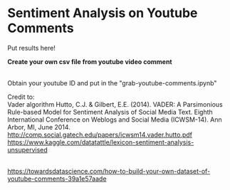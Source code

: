# Sentiment Analysis on Youtube Comments
Put results here!

<b> Create your own csv file from youtube video comment </b>

<br>Obtain your youtube ID and put in the "grab-youtube-comments.ipynb" </br>










Credit to:
<br> Vader algorithm
Hutto, C.J. & Gilbert, E.E. (2014). VADER: A Parsimonious Rule-based Model for Sentiment Analysis of Social Media Text. Eighth International Conference on Weblogs and Social Media (ICWSM-14). Ann Arbor, MI, June 2014.
http://comp.social.gatech.edu/papers/icwsm14.vader.hutto.pdf
https://www.kaggle.com/datatattle/lexicon-sentiment-analysis-unsupervised </br>

<br>https://towardsdatascience.com/how-to-build-your-own-dataset-of-youtube-comments-39a1e57aade</br>

